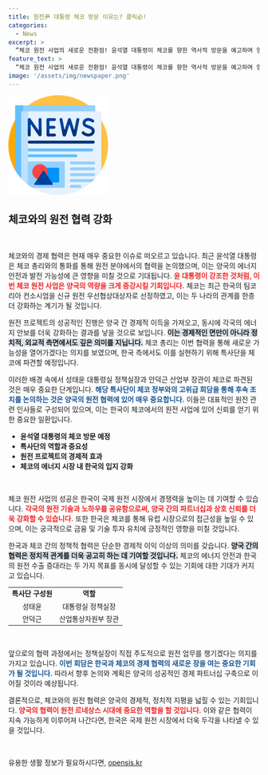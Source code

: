 ```yaml
---
title: 원전尹 대통령 체코 방문 이유는? 클릭必!
categories:
  - News
excerpt: >
  “체코 원전 사업의 새로운 전환점! 윤석열 대통령이 체코를 향한 역사적 방문을 예고하며 양국의 경제 협력을 강화한다. 과연, 원전 르네상스 시대의 주역은 누가 될까?”
feature_text: >
  “체코 원전 사업의 새로운 전환점! 윤석열 대통령이 체코를 향한 역사적 방문을 예고하며 양국의 경제 협력을 강화한다. 과연, 원전 르네상스 시대의 주역은 누가 될까?”
image: '/assets/img/newspaper.png'
---
```


<p><img src="/assets/img/newspaper.png" alt="kimp 속보" /></p>

<h2 data-ke-size="size26">체코와의 원전 협력 강화</h2>

<p data-ke-size="size16">&nbsp;</p>

<p>체코와의 경제 협력은 현재 매우 중요한 이슈로 떠오르고 있습니다. 최근 윤석열 대통령은 체코 총리와의 통화를 통해 원전 분야에서의 협력을 논의했으며, 이는 양국의 에너지 안전과 발전 가능성에 큰 영향을 미칠 것으로 기대됩니다. <b><span style="color: #ee2323;">윤 대통령이 강조한 것처럼, 이번 체코 원전 사업은 양국의 역량을 크게 증강시킬 기회입니다.</span></b> 체코는 최근 한국의 팀코리아 컨소시엄을 신규 원전 우선협상대상자로 선정하였고, 이는 두 나라의 관계를 한층 더 강화하는 계기가 될 것입니다.</p>

<p>원전 프로젝트의 성공적인 진행은 양국 간 경제적 이득을 가져오고, 동시에 각국의 에너지 안보를 더욱 강화하는 결과를 낳을 것으로 보입니다. <b><span style="background-color: #21538527;">이는 경제적인 면만이 아니라 정치적, 외교적 측면에서도 깊은 의미를 지닙니다.</span></b> 체코 총리는 이번 협력을 통해 새로운 가능성을 열어가겠다는 의지를 보였으며, 한국 측에서도 이를 실현하기 위해 특사단을 체코에 파견할 예정입니다. </p>

<p>이러한 배경 속에서 성태윤 대통령실 정책실장과 안덕근 산업부 장관이 체코로 파견된 것은 매우 중요한 단계입니다. <b><span style="color: #1a5490;">해당 특사단이 체코 정부와의 고위급 회담을 통해 후속 조치를 논의하는 것은 양국의 원전 협력에 있어 매우 중요합니다.</span></b> 이들은 대표적인 원전 관련 인사들로 구성되어 있으며, 이는 한국이 체코에서의 원전 사업에 있어 신뢰를 얻기 위한 중요한 일환입니다.</p>

<ul>
<li><b>윤석열 대통령의 체코 방문 예정</b></li>
<li><b>특사단의 역할과 중요성</b></li>
<li><b>원전 프로젝트의 경제적 효과</b></li>
<li><b>체코의 에너지 시장 내 한국의 입지 강화</b></li>
</ul>

<p data-ke-size="size16">&nbsp;</p>

<p>체코 원전 사업의 성공은 한국이 국제 원전 시장에서 경쟁력을 높이는 데 기여할 수 있습니다. <b><span style="color: #ee2323;">각국의 원전 기술과 노하우를 공유함으로써, 양국 간의 파트너십과 상호 신뢰를 더욱 강화할 수 있습니다.</span></b> 또한 한국은 체코를 통해 유럽 시장으로의 접근성을 높일 수 있으며, 이는 궁극적으로 금융 및 기술 투자 유치에 긍정적인 영향을 미칠 것입니다.</p>

<p>한국과 체코 간의 정책적 협력은 단순한 경제적 이익 이상의 의미를 갖습니다. <b><span style="background-color: #21538527;">양국 간의 협력은 정치적 관계를 더욱 공고히 하는 데 기여할 것입니다.</span></b> 체코의 에너지 안전과 한국의 원전 수출 증대라는 두 가지 목표를 동시에 달성할 수 있는 기회에 대한 기대가 커지고 있습니다.</p>

<table>
<tr>
<td style="text-align: center; height: 17px;"><b>특사단 구성원</b></td>
<td style="text-align: center; height: 17px;"><b>역할</b></td>
</tr>
<tr>
<td style="text-align: center; height: 17px;">성태윤</td>
<td style="text-align: center; height: 17px;">대통령실 정책실장</td>
</tr>
<tr>
<td style="text-align: center; height: 17px;">안덕근</td>
<td style="text-align: center; height: 17px;">산업통상자원부 장관</td>
</tr>
</table>

<p data-ke-size="size16">&nbsp;</p>

<p>앞으로의 협력 과정에서는 정책실장이 직접 주도적으로 원전 업무를 챙기겠다는 의지를 가지고 있습니다. <b><span style="color: #1a5490;">이번 회담은 한국과 체코의 경제 협력의 새로운 장을 여는 중요한 기회가 될 것입니다.</span></b> 따라서 향후 논의와 계획은 양국의 성공적인 경제 파트너십 구축으로 이어질 것이라 예상됩니다.</p>

<p>결론적으로, 체코와의 원전 협력은 양국의 경제적, 정치적 지평을 넓힐 수 있는 기회입니다. <b><span style="color: #ee2323;">양국의 협력이 원전 르네상스 시대에 중요한 역할을 할 것입니다.</span></b> 이와 같은 협력이 지속 가능하게 이루어져 나간다면, 한국은 국제 원전 시장에서 더욱 두각을 나타낼 수 있을 것입니다.</p>

<p data-ke-size="size16">&nbsp;</p>
유용한 생활 정보가 필요하시다면, <a href="https://opensis.kr" rel="dofollow">opensis.kr</a>


